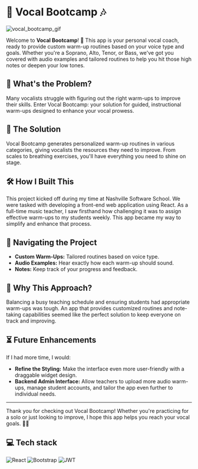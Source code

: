 # 🎤 Vocal Bootcamp 🎶
![vocal_bootcamp_gif](https://user-images.githubusercontent.com/77642588/133023058-b1056871-21e6-48b5-8760-964a7f76864b.gif)

Welcome to **Vocal Bootcamp**! 🎵 This app is your personal vocal coach, ready to provide custom warm-up routines based on your voice type and goals. Whether you're a Soprano, Alto, Tenor, or Bass, we've got you covered with audio examples and tailored routines to help you hit those high notes or deepen your low tones.

## 🧐 What's the Problem?

Many vocalists struggle with figuring out the right warm-ups to improve their skills. Enter Vocal Bootcamp: your solution for guided, instructional warm-ups designed to enhance your vocal prowess.

## 🌟 The Solution

Vocal Bootcamp generates personalized warm-up routines in various categories, giving vocalists the resources they need to improve. From scales to breathing exercises, you'll have everything you need to shine on stage.

## 🛠 How I Built This

This project kicked off during my time at Nashville Software School. We were tasked with developing a front-end web application using React. As a full-time music teacher, I saw firsthand how challenging it was to assign effective warm-ups to my students weekly. This app became my way to simplify and enhance that process.

## 🧭 Navigating the Project

- **Custom Warm-Ups:** Tailored routines based on voice type.
- **Audio Examples:** Hear exactly how each warm-up should sound.
- **Notes:** Keep track of your progress and feedback.

## 🤔 Why This Approach?

Balancing a busy teaching schedule and ensuring students had appropriate warm-ups was tough. An app that provides customized routines and note-taking capabilities seemed like the perfect solution to keep everyone on track and improving.

## ⏳ Future Enhancements

If I had more time, I would:

- **Refine the Styling:** Make the interface even more user-friendly with a draggable widget design.
- **Backend Admin Interface:** Allow teachers to upload more audio warm-ups, manage student accounts, and tailor the app even further to individual needs.

---

Thank you for checking out Vocal Bootcamp! Whether you're practicing for a solo or just looking to improve, I hope this app helps you reach your vocal goals. 🎤✨

## 💻 Tech stack
![React](https://img.shields.io/badge/react-%2320232a.svg?style=for-the-badge&logo=react&logoColor=%2361DAFB) ![Bootstrap](https://img.shields.io/badge/bootstrap-%238511FA.svg?style=for-the-badge&logo=bootstrap&logoColor=white) ![JWT](https://img.shields.io/badge/JWT-black?style=for-the-badge&logo=JSON%20web%20tokens)
